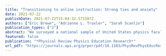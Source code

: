 ```yaml
---
title: "Transitioning to online instruction: Strong ties and anxiety"
date: 2021-07-22
publishDate: 2021-07-22T15:04:32.571587Z
authors: ["Eric Brewe", "Adrienne L. Traxler", "Sarah Scanlin"]
publication_types: ["2"]
abstract: "We surveyed a national sample of United States physics faculty about the COVID-19 transition to online learning. Most faculty had 1–2 weeks to prepare and no experience with teaching online. They relied on department peers to discuss approaches and used lecture adaptations such as video conferencing rather than new curricular elements. Their responses were empathetic to the students’ situation, and 90% believed they were average or above at implementing online instruction. Faculty’s preference for local resources and existing methods suggests that in a crisis, strong network ties will dominate as information sources, with consequences for professional development and instructional change."
featured: false
publication: "*Physical Review Physics Education Research*"
url_pdf: "https://journals.aps.org/prper/pdf/10.1103/PhysRevPhysEducRes.17.023103"
---
```


